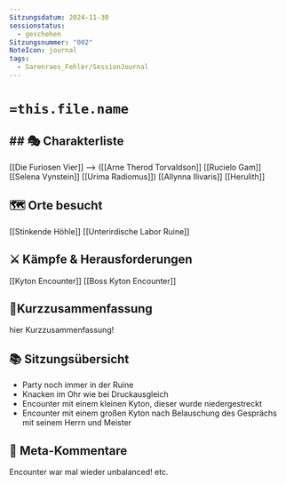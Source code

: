 ```yaml
---
Sitzungsdatum: 2024-11-30
sessionstatus:
  - geschehen
Sitzungsnummer: "002"
NoteIcon: journal
tags:
  - Sarenraes_Fehler/SessionJournal
---
```

# `=this.file.name`
## ## 🎭 Charakterliste 
[[Die Furiosen Vier]] -->
([[Arne Therod Torvaldson]] [[Rucielo Gam]] [[Selena Vynstein]] [[Urima Radiomus]])
[[Allynna Ilivaris]]
[[Herulith]]
## 🗺️ Orte besucht
[[Stinkende Höhle]]
[[Unterirdische Labor Ruine]]

## ⚔️ Kämpfe & Herausforderungen
[[Kyton Encounter]]
[[Boss Kyton Encounter]]
## 📜Kurzzusammenfassung
hier Kurzzusammenfassung!

## 📚 Sitzungsübersicht
- Party noch immer in der Ruine
- Knacken im Ohr wie bei Druckausgleich
- Encounter mit einem kleinen Kyton, dieser wurde niedergestreckt
- Encounter mit einem großen Kyton nach Belauschung des Gesprächs mit seinem Herrn und Meister

## 🎲 Meta-Kommentare
Encounter war mal wieder unbalanced! etc.